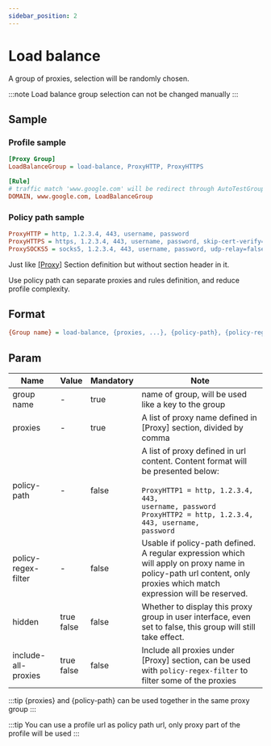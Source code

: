 ```yaml
---
sidebar_position: 2
---
```


# Load balance

A group of proxies, selection will be randomly chosen.

:::note
Load balance group selection can not be changed manually
:::

## Sample

### Profile sample

```ini
[Proxy Group]
LoadBalanceGroup = load-balance, ProxyHTTP, ProxyHTTPS

[Rule]
# traffic match 'www.google.com' will be redirect through AutoTestGroup's selected proxy
DOMAIN, www.google.com, LoadBalanceGroup
```

### Policy path sample

```ini
ProxyHTTP = http, 1.2.3.4, 443, username, password
ProxyHTTPS = https, 1.2.3.4, 443, username, password, skip-cert-verify=true, sni=www.google.com
ProxySOCKS5 = socks5, 1.2.3.4, 443, username, password, udp-relay=false
```

Just like [[Proxy]](/docs/profile-format/proxy) Section definition but without section header in it.

Use policy path can separate proxies and rules definition, and reduce profile complexity. 

## Format

```ini
{Group name} = load-balance, {proxies, ...}, {policy-path}, {policy-regex-filter}, hidden = {hidden}, include-all-proxies = {include-all-proxies}
```

## Param

| Name                | Value          | Mandatory | Note                                                                                                                                                                                                              |
|---------------------|----------------|-----------|-------------------------------------------------------------------------------------------------------------------------------------------------------------------------------------------------------------------|
| group name          | -              | true      | name of group, will be used like a key to the group                                                                                                                                                               |
| proxies             | -              | true      | A list of proxy name defined in [Proxy] section, divided by comma                                                                                                                                                 |
| policy-path         | -              | false     | A list of proxy defined in url content. Content format will be presented below:<br/><br/><code>ProxyHTTP1 = http, 1.2.3.4, 443, username, password<br/>ProxyHTTP2 = http, 1.2.3.4, 443, username, password</code> |
| policy-regex-filter | -              | false     | Usable if policy-path defined.<br/>A regular expression which will apply on proxy name in policy-path url content, only proxies which match expression will be reserved.                                          |
| hidden              | true<br/>false | false     | Whether to display this proxy group in user interface, even set to false, this group will still take effect.                                                                                                      |
| include-all-proxies | true<br/>false | false     | Include all proxies under [Proxy] section, can be used with `policy-regex-filter` to filter some of the proxies                                                                                                   |

:::tip
{proxies} and {policy-path} can be used together in the same proxy group
:::

:::tip
You can use a profile url as policy path url, only proxy part of the profile will be used
:::